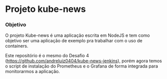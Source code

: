 # Projeto kube-news

### Objetivo
O projeto Kube-news é uma aplicação escrita em NodeJS e tem como objetivo ser uma aplicação de exemplo pra trabalhar com o uso de containers.

Este repositório é o mesmo do Desafio 4 (https://github.com/andreluiz0404/kube-news-jenkins), porém agora temos o script de instalação do
Prometheus e o Grafana de forma integrada para monitorarmos a aplicação.